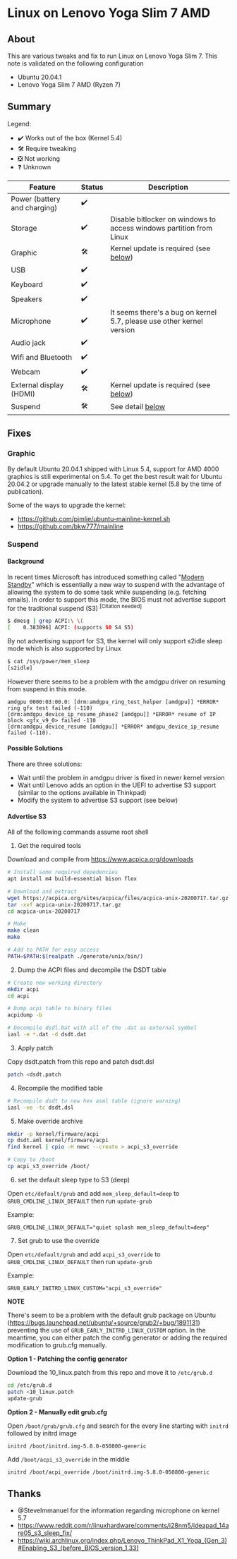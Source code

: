 # Linux on Lenovo Yoga Slim 7 AMD

## About

This are various tweaks and fix to run Linux on Lenovo Yoga Slim 7. This note is validated on the following configuration
- Ubuntu 20.04.1
- Lenovo Yoga Slim 7 AMD (Ryzen 7)

## Summary

Legend:
- :heavy_check_mark: Works out of the box (Kernel 5.4)
- :hammer_and_wrench: Require tweaking
- :negative_squared_cross_mark: Not working
- :question: Unknown

| Feature                      | Status              | Description                                                           |
| ---------------------------- | ------------------- | --------------------------------------------------------------------- |
| Power (battery and charging) | :heavy_check_mark:  |                                                                       |
| Storage                      | :heavy_check_mark:  | Disable bitlocker on windows to access windows partition from Linux   |
| Graphic                      | :hammer_and_wrench: | Kernel update is required (see [below](#Graphic))                     |
| USB                          | :heavy_check_mark:  |                                                                       |
| Keyboard                     | :heavy_check_mark:  |                                                                       |
| Speakers                     | :heavy_check_mark:  |                                                                       |
| Microphone                   | :heavy_check_mark:  | It seems there's a bug on kernel 5.7, please use other kernel version |
| Audio jack                   | :heavy_check_mark:  |                                                                       |
| Wifi and Bluetooth           | :heavy_check_mark:  |                                                                       |
| Webcam                       | :heavy_check_mark:  |                                                                       |
| External display (HDMI)      | :hammer_and_wrench: | Kernel update is required (see [below](#Graphic))                     |
| Suspend                      | :hammer_and_wrench: | See detail [below](#Suspend)                                          |

## Fixes

### Graphic

By default Ubuntu 20.04.1 shipped with Linux 5.4, support for AMD 4000 graphics is still experimental on 5.4. To get the best result wait for Ubuntu 20.04.2 or upgrade manually to the latest stable kernel (5.8 by the time of publication).

Some of the ways to upgrade the kernel:
- https://github.com/pimlie/ubuntu-mainline-kernel.sh
- https://github.com/bkw777/mainline

### Suspend

#### Background

In recent times Microsoft has introduced something called "[Modern Standby](https://docs.microsoft.com/en-us/windows-hardware/design/device-experiences/modern-standby)" which is essentially a new way to suspend with the advantage of allowing the system to do some task while suspending (e.g. fetching emails). In order to support this mode, the BIOS must not advertise support for the traditional suspend (S3) <sup>[Citation needed]</sup> 

```bash
$ dmesg | grep ACPI:\ \(
[    0.383096] ACPI: (supports S0 S4 S5)

```

By not advertising support for S3, the kernel will only support s2idle sleep mode which is also supported by Linux

```bash
$ cat /sys/power/mem_sleep 
[s2idle]
```

However there seems to be a problem with the amdgpu driver on resuming from suspend in this mode.

```
amdgpu 0000:03:00.0: [drm:amdgpu_ring_test_helper [amdgpu]] *ERROR* ring gfx test failed (-110)
[drm:amdgpu_device_ip_resume_phase2 [amdgpu]] *ERROR* resume of IP block <gfx_v9_0> failed -110
[drm:amdgpu_device_resume [amdgpu]] *ERROR* amdgpu_device_ip_resume failed (-110).
```

#### Possible Solutions

There are three solutions:
- Wait until the problem in amdgpu driver is fixed in newer kernel version
- Wait until Lenovo adds an option in the UEFI to advertise S3 support (similar to the options available in Thinkpad)
- Modify the system to advertise S3 support (see below)

#### Advertise S3

All of the following commands assume root shell

1. Get the required tools

Download and compile from https://www.acpica.org/downloads
```bash
# Install some required depedencies
apt install m4 build-essential bison flex

# Download and extract
wget https://acpica.org/sites/acpica/files/acpica-unix-20200717.tar.gz
tar -xvf acpica-unix-20200717.tar.gz
cd acpica-unix-20200717

# Make
make clean
make

# Add to PATH for easy access
PATH=$PATH:$(realpath ./generate/unix/bin/)
```

2. Dump the ACPI files and decompile the DSDT table

```bash
# Create new working directory
mkdir acpi
cd acpi

# Dump acpi table to binary files
acpidump -b

# Decompile dsdl.bat with all of the .dat as external symbol
iasl -e *.dat -d dsdt.dat
```

3. Apply patch

Copy dsdt.patch from this repo and patch dsdt.dsl
```bash
patch <dsdt.patch
```

4. Recompile the modified table

```bash
# Recompile dsdt to new hex asml table (ignore warning)
iasl -ve -tc dsdt.dsl
```

5. Make override archive
```bash
mkdir -p kernel/firmware/acpi
cp dsdt.aml kernel/firmware/acpi
find kernel | cpio -H newc --create > acpi_s3_override

# Copy to /boot
cp acpi_s3_override /boot/
```

6. set the default sleep type to S3 (deep)

Open `etc/default/grub` and add `mem_sleep_default=deep` to `GRUB_CMDLINE_LINUX_DEFAULT` then run `update-grub`

Example:
```
GRUB_CMDLINE_LINUX_DEFAULT="quiet splash mem_sleep_default=deep"
```

7. Set grub to use the override 

Open `etc/default/grub` and add `acpi_s3_override` to `GRUB_CMDLINE_LINUX_DEFAULT` then run `update-grub`

Example:
```
GRUB_EARLY_INITRD_LINUX_CUSTOM="acpi_s3_override"
```

**NOTE**

There's seem to be a problem with the default grub package on Ubuntu (https://bugs.launchpad.net/ubuntu/+source/grub2/+bug/1891131) preventing the use of `GRUB_EARLY_INITRD_LINUX_CUSTOM` option. In the meantime, you can either patch the config generator or adding the required modification to grub.cfg manually. 

**Option 1 - Patching the config generator**

Download the 10_linux.patch from this repo and move it to `/etc/grub.d`
```bash
cd /etc/grub.d
patch <10_linux.patch
update-grub
```

**Option 2 - Manually edit grub.cfg**

Open `/boot/grub/grub.cfg` and search for the every line starting with `initrd` followed by initrd image

```
initrd /boot/initrd.img-5.8.0-050800-generic
```

Add `/boot/acpi_s3_override` in the middle

```
initrd /boot/acpi_override /boot/initrd.img-5.8.0-050800-generic
```


## Thanks
- @SteveImmanuel for the information regarding microphone on kernel 5.7
- https://www.reddit.com/r/linuxhardware/comments/i28nm5/ideapad_14are05_s3_sleep_fix/ 
- https://wiki.archlinux.org/index.php/Lenovo_ThinkPad_X1_Yoga_(Gen_3)#Enabling_S3_(before_BIOS_version_1.33)